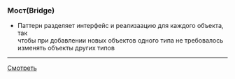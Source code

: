 ### Мост(Bridge)

- Паттерн разделяет интерфейс и реализаацию для каждого объекта, так  
чтобы при добавлении новых объектов одного типа не требовалось  
изменять объекты других типов


---

[Смотреть](bridge.go)